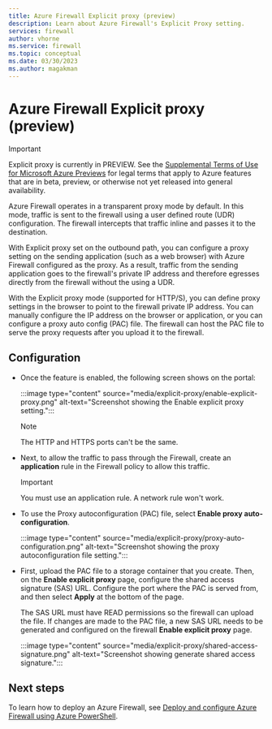 ```yaml
---
title: Azure Firewall Explicit proxy (preview)
description: Learn about Azure Firewall's Explicit Proxy setting.
services: firewall
author: vhorne
ms.service: firewall
ms.topic: conceptual
ms.date: 03/30/2023
ms.author: magakman
---
```


# Azure Firewall Explicit proxy (preview)

> [!IMPORTANT]
> Explicit proxy is currently in PREVIEW.
> See the [Supplemental Terms of Use for Microsoft Azure Previews](https://azure.microsoft.com/support/legal/preview-supplemental-terms/) for legal terms that apply to Azure features that are in beta, preview, or otherwise not yet released into general availability.

Azure Firewall operates in a transparent proxy mode by default. In this mode, traffic is sent to the firewall using a user defined route (UDR) configuration. The firewall intercepts that traffic inline and passes it to the destination.

With Explicit proxy set on the outbound path, you can configure a proxy setting on the sending application (such as a web browser) with Azure Firewall configured as the proxy. As a result, traffic from the sending application goes to the firewall's private IP address and therefore egresses directly from the firewall without the using  a UDR.

With the Explicit proxy mode (supported for HTTP/S), you can define proxy settings in the browser to point to the firewall private IP address. You can manually configure the IP address on the browser or application, or you can configure a proxy auto config (PAC) file. The firewall can host the PAC file to serve the proxy requests after you upload it to the firewall.

## Configuration

- Once the feature is enabled, the following screen shows on the portal:

   :::image type="content" source="media/explicit-proxy/enable-explicit-proxy.png" alt-text="Screenshot showing the Enable explicit proxy setting.":::

   > [!NOTE]
   > The HTTP and HTTPS ports can't be the same.

- Next, to allow the traffic to pass through the Firewall, create an **application** rule in the Firewall policy to allow this traffic.
   > [!IMPORTANT]
   > You must use an application rule. A network rule won't work.


- To use the Proxy autoconfiguration (PAC) file, select **Enable proxy auto-configuration**.

   :::image type="content" source="media/explicit-proxy/proxy-auto-configuration.png" alt-text="Screenshot showing the proxy autoconfiguration file setting.":::

- First, upload the PAC file to a storage container that you create. Then, on the **Enable explicit proxy** page, configure the shared access signature (SAS) URL. Configure the port where the PAC is served from, and then select **Apply** at the bottom of the page.

   The SAS URL must have READ permissions so the firewall can upload the file. If changes are made to the PAC file, a new SAS URL needs to be generated and configured on the firewall **Enable explicit proxy** page.

   :::image type="content" source="media/explicit-proxy/shared-access-signature.png" alt-text="Screenshot showing generate shared access signature.":::
## Next steps

To learn how to deploy an Azure Firewall, see [Deploy and configure Azure Firewall using Azure PowerShell](deploy-ps.md).
